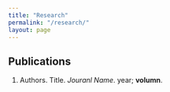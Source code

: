 ```yaml
---
title: "Research"
permalink: "/research/"
layout: page
---
```


## Publications
1. Authors. Title. *Jouranl Name*. year; **volumn**.
